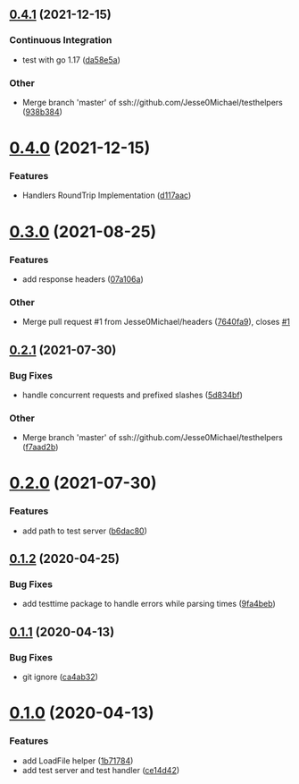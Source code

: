 ## [0.4.1](https://github.com/Jesse0Michael/testhelpers/compare/v0.4.0...v0.4.1) (2021-12-15)

### Continuous Integration

- test with go 1.17 ([da58e5a](https://github.com/Jesse0Michael/testhelpers/commit/da58e5ace7ccceb3080d5e67c696c9a6d0232c4c))

### Other

- Merge branch 'master' of ssh://github.com/Jesse0Michael/testhelpers ([938b384](https://github.com/Jesse0Michael/testhelpers/commit/938b3848d3b9251a84709f4e2d63abfd71401454))

# [0.4.0](https://github.com/Jesse0Michael/testhelpers/compare/v0.3.0...v0.4.0) (2021-12-15)

### Features

- Handlers RoundTrip Implementation ([d117aac](https://github.com/Jesse0Michael/testhelpers/commit/d117aac251c0c147731829ea12cbd85615f62b13))

# [0.3.0](https://github.com/Jesse0Michael/testhelpers/compare/v0.2.1...v0.3.0) (2021-08-25)

### Features

- add response headers ([07a106a](https://github.com/Jesse0Michael/testhelpers/commit/07a106a2461a8503a769df7177aa1ac25ca25d40))

### Other

- Merge pull request #1 from Jesse0Michael/headers ([7640fa9](https://github.com/Jesse0Michael/testhelpers/commit/7640fa9274ca0d92e5530b59ca437c3305da5eba)), closes [#1](https://github.com/Jesse0Michael/testhelpers/issues/1)

## [0.2.1](https://github.com/Jesse0Michael/testhelpers/compare/v0.2.0...v0.2.1) (2021-07-30)

### Bug Fixes

- handle concurrent requests and prefixed slashes ([5d834bf](https://github.com/Jesse0Michael/testhelpers/commit/5d834bf5fd6c750241ee5da6369c9bada2e08685))

### Other

- Merge branch 'master' of ssh://github.com/Jesse0Michael/testhelpers ([f7aad2b](https://github.com/Jesse0Michael/testhelpers/commit/f7aad2bc1864eb33bf7b5ac29edd785f3524f03d))

# [0.2.0](https://github.com/Jesse0Michael/testhelpers/compare/v0.1.2...v0.2.0) (2021-07-30)

### Features

- add path to test server ([b6dac80](https://github.com/Jesse0Michael/testhelpers/commit/b6dac80eaf3b61f87e92c051a1d1061cd997f27c))

## [0.1.2](https://github.com/Jesse0Michael/testhelpers/compare/v0.1.1...v0.1.2) (2020-04-25)

### Bug Fixes

- add testtime package to handle errors while parsing times ([9fa4beb](https://github.com/Jesse0Michael/testhelpers/commit/9fa4beb8968fc3c87b3e9cbfd8c097eb7c567fea))

## [0.1.1](https://github.com/Jesse0Michael/testhelpers/compare/v0.1.0...v0.1.1) (2020-04-13)

### Bug Fixes

- git ignore ([ca4ab32](https://github.com/Jesse0Michael/testhelpers/commit/ca4ab326fedd30c70ee184c0067abfc81624cff7))

# [0.1.0](https://github.com/Jesse0Michael/testhelpers/compare/v0.0.0...v0.1.0) (2020-04-13)

### Features

- add LoadFile helper ([1b71784](https://github.com/Jesse0Michael/testhelpers/commit/1b717841dc746408653cab893820e3394ca2dedb))
- add test server and test handler ([ce14d42](https://github.com/Jesse0Michael/testhelpers/commit/ce14d429bb01af46217c1180aa92a7677241a8a2))
